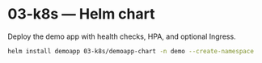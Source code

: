 
# 03-k8s — Helm chart

Deploy the demo app with health checks, HPA, and optional Ingress.

```bash
helm install demoapp 03-k8s/demoapp-chart -n demo --create-namespace   --set image.repository=ghcr.io/<OWNER>/<REPO>   --set image.tag=latest
```
